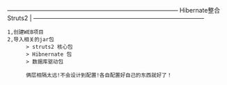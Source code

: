 ――――――――――――――――――――――――――――
	Hibernate整合Struts2	|
――――――――――――――――――――――――――――

	1,创建WEB项目
	2,导入相关的jar包
		  > struts2 核心包
		  > Hibnernate 包
		  > 数据库驱动包

		  俩层相隔太远!不会设计到配置!各自配置好自己的东西就好了！